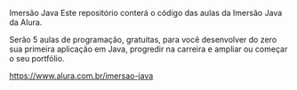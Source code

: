 Imersão Java
Este repositório conterá o código das aulas da Imersão Java da Alura.

Serão 5 aulas de programação, gratuitas, para você desenvolver do zero sua primeira aplicação em Java, progredir na carreira e ampliar ou começar o seu portfólio.

https://www.alura.com.br/imersao-java
